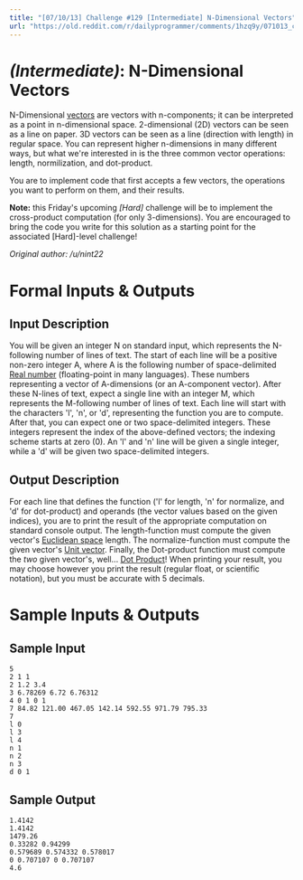 ```yaml
---
title: "[07/10/13] Challenge #129 [Intermediate] N-Dimensional Vectors"
url: "https://old.reddit.com/r/dailyprogrammer/comments/1hzq9y/071013_challenge_129_intermediate_ndimensional/"
---
```


# [](#IntermediateIcon) *(Intermediate)*: N-Dimensional Vectors

N-Dimensional [vectors](http://en.wikipedia.org/wiki/Euclidean_vector) are vectors with n-components; it can be interpreted as a point in n-dimensional space. 2-dimensional (2D) vectors can be seen as a line on paper. 3D vectors can be seen as a line (direction with length) in regular space. You can represent higher n-dimensions in many different ways, but what we're interested in is the three common vector operations: length, normilization, and dot-product.

You are to implement code that first accepts a few vectors, the operations you want to perform on them, and their results.

**Note:** this Friday's upcoming *[Hard]* challenge will be to implement the cross-product computation (for only 3-dimensions). You are encouraged to bring the code you write for this solution as a starting point for the associated [Hard]-level challenge!

*Original author: /u/nint22*

# Formal Inputs & Outputs
## Input Description

You will be given an integer N on standard input, which represents the N-following number of lines of text. The start of each line will be a positive non-zero integer A, where A is the following number of space-delimited [Real number](http://en.wikipedia.org/wiki/Real_number) (floating-point in many languages). These numbers representing a vector of A-dimensions (or an A-component vector). After these N-lines of text, expect a single line with an integer M, which represents the M-following number of lines of text. Each line will start with the characters 'l', 'n', or 'd', representing the function you are to compute. After that, you can expect one or two space-delimited integers. These integers represent the index of the above-defined vectors; the indexing scheme starts at zero (0). An 'l' and 'n' line will be given a single integer, while a 'd' will be given two space-delimited integers.

## Output Description

For each line that defines the function ('l' for length, 'n' for normalize, and 'd' for dot-product) and operands (the vector values based on the given indices), you are to print the result of the appropriate computation on standard console output. The length-function must compute the given vector's [Euclidean space](http://en.wikipedia.org/wiki/Euclidean_space#Distance) length. The normalize-function must compute the given vector's [Unit vector](http://en.wikipedia.org/wiki/Unit_vector). Finally, the Dot-product function must compute the *two* given vector's, well... [Dot Product](http://en.wikipedia.org/wiki/Dot_product)! When printing your result, you may choose however you print the result (regular float, or scientific notation), but you must be accurate with 5 decimals.

# Sample Inputs & Outputs
## Sample Input

    5
    2 1 1
    2 1.2 3.4
    3 6.78269 6.72 6.76312
    4 0 1 0 1
    7 84.82 121.00 467.05 142.14 592.55 971.79 795.33
    7
    l 0
    l 3
    l 4
    n 1
    n 2
    n 3
    d 0 1

## Sample Output

    1.4142
    1.4142
    1479.26
    0.33282 0.94299
    0.579689 0.574332 0.578017
    0 0.707107 0 0.707107
    4.6